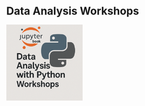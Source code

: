 # Data Analysis Workshops

<img src="logo.png" alt="Data Analysis Workshops 2025" style="width: 40%; height: auto;" />